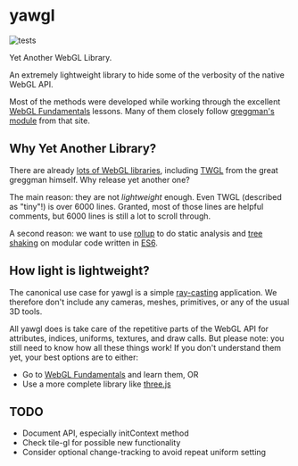 # yawgl

![tests](https://github.com/GlobeletJS/yawgl/actions/workflows/node.js.yml/badge.svg)

Yet Another WebGL Library.

An extremely lightweight library to hide some of the verbosity of the
native WebGL API.

Most of the methods were developed while working through the excellent
[WebGL Fundamentals][] lessons. Many of them closely follow 
[greggman's module][] from that site.

## Why Yet Another Library?
There are already [lots of WebGL libraries][libraries], including [TWGL][] 
from the great greggman himself. Why release yet another one?

The main reason: they are not *lightweight* enough. Even TWGL (described as
"tiny"!) is over 6000 lines. Granted, most of those lines are helpful comments,
but 6000 lines is still a lot to scroll through.

A second reason: we want to use [rollup][] to do static analysis and 
[tree shaking][] on modular code written in [ES6][].

## How light is lightweight?
The canonical use case for yawgl is a simple [ray-casting][] application.
We therefore don't include any cameras, meshes, primitives, or any of the
usual 3D tools.

All yawgl does is take care of the repetitive parts of the WebGL API for
attributes, indices, uniforms, textures, and draw calls. But please note: 
you still need to know how all these things work! If you don't understand 
them yet, your best options are to either:
- Go to [WebGL Fundamentals][] and learn them, OR
- Use a more complete library like [three.js][]

## TODO
- Document API, especially initContext method
- Check tile-gl for possible new functionality
- Consider optional change-tracking to avoid repeat uniform setting

[WebGL Fundamentals]: https://webglfundamentals.org/
[greggman's module]: https://github.com/greggman/webgl-fundamentals/blob/master/webgl/resources/webgl-utils.js
[libraries]: https://gist.github.com/dmnsgn/76878ba6903cf15789b712464875cfdc
[TWGL]: https://github.com/greggman/twgl.js
[rollup]: https://rollupjs.org/guide/en
[tree shaking]: https://en.wikipedia.org/wiki/Tree_shaking
[ES6]: https://www.w3schools.com/js/js_es6.asp
[ray-casting]: https://www.cs.unc.edu/~taylorr/raycast_fragment/index.html
[three.js]: https://threejs.org/
